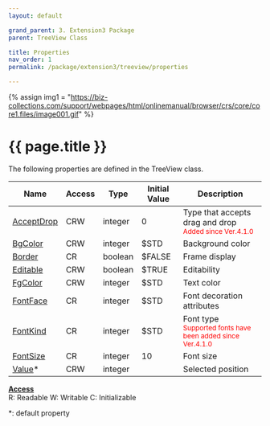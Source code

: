 ```yaml
---
layout: default

grand_parent: 3. Extension3 Package
parent: TreeView Class

title: Properties
nav_order: 1
permalink: /package/extension3/treeview/properties

---
```

{% assign img1 = "https://biz-collections.com/support/webpages/html/onlinemanual/browser/crs/core/core1.files/image001.gif" %}


# {{ page.title }}

The following properties are defined in the TreeView class.

|Name       | Access | Type   | Initial Value | Description |
|----------	|--------|--------|---------------|-------------|
|[AcceptDrop](/package/extension3/treeview/properties/acceptdrop) | CRW | integer | 0 | Type that accepts drag and drop <br><small><span style="color:red">Added since Ver.4.1.0</span></small>|
|[BgColor](/package/extension3/treeview/properties/bgcolor) | CRW | integer | $STD | Background color|
|[Border](/package/extension3/treeview/properties/border) | CR | boolean | $FALSE | Frame display|
|[Editable](/package/extension3/treeview/properties/editable) | CRW | boolean | $TRUE | Editability|
|[FgColor](/package/extension3/treeview/properties/fgcolor) | CRW | integer | $STD | Text color|
|[FontFace](/package/extension3/treeview/properties/fontface) | CR | integer | $STD |Font decoration attributes |
|[FontKind](/package/extension3/treeview/properties/fontkind) | CR | integer | $STD |Font type <br><small><span style="color:red">Supported fonts have been added since Ver.4.1.0</span></small> |
|[FontSize](/package/extension3/treeview/properties/fontsize) | CR | integer | 10 |Font size |
|[Value](/package/extension3/treeview/properties/value)* | CRW | integer |  |Selected position |

<u><b>Access</b></u><br>
R: Readable
W: Writable
C: Initializable

*: default property
